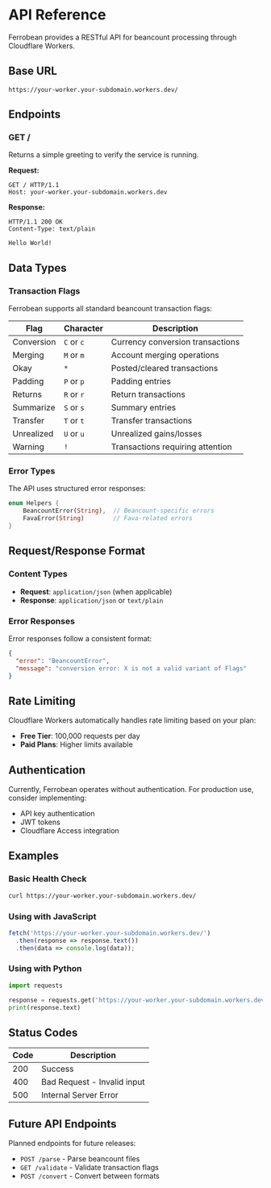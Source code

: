 # API Reference

Ferrobean provides a RESTful API for beancount processing through Cloudflare Workers.

## Base URL

```
https://your-worker.your-subdomain.workers.dev/
```

## Endpoints

### GET /

Returns a simple greeting to verify the service is running.

**Request:**
```http
GET / HTTP/1.1
Host: your-worker.your-subdomain.workers.dev
```

**Response:**
```http
HTTP/1.1 200 OK
Content-Type: text/plain

Hello World!
```

## Data Types

### Transaction Flags

Ferrobean supports all standard beancount transaction flags:

| Flag | Character | Description |
|------|-----------|-------------|
| Conversion | `C` or `c` | Currency conversion transactions |
| Merging | `M` or `m` | Account merging operations |
| Okay | `*` | Posted/cleared transactions |
| Padding | `P` or `p` | Padding entries |
| Returns | `R` or `r` | Return transactions |
| Summarize | `S` or `s` | Summary entries |
| Transfer | `T` or `t` | Transfer transactions |
| Unrealized | `U` or `u` | Unrealized gains/losses |
| Warning | `!` | Transactions requiring attention |

### Error Types

The API uses structured error responses:

```rust
enum Helpers {
    BeancountError(String),  // Beancount-specific errors
    FavaError(String)        // Fava-related errors
}
```

## Request/Response Format

### Content Types

- **Request**: `application/json` (when applicable)
- **Response**: `application/json` or `text/plain`

### Error Responses

Error responses follow a consistent format:

```json
{
  "error": "BeancountError",
  "message": "conversion error: X is not a valid variant of Flags"
}
```

## Rate Limiting

Cloudflare Workers automatically handles rate limiting based on your plan:

- **Free Tier**: 100,000 requests per day
- **Paid Plans**: Higher limits available

## Authentication

Currently, Ferrobean operates without authentication. For production use, consider implementing:

- API key authentication
- JWT tokens
- Cloudflare Access integration

## Examples

### Basic Health Check

```bash
curl https://your-worker.your-subdomain.workers.dev/
```

### Using with JavaScript

```javascript
fetch('https://your-worker.your-subdomain.workers.dev/')
  .then(response => response.text())
  .then(data => console.log(data));
```

### Using with Python

```python
import requests

response = requests.get('https://your-worker.your-subdomain.workers.dev/')
print(response.text)
```

## Status Codes

| Code | Description |
|------|-------------|
| 200 | Success |
| 400 | Bad Request - Invalid input |
| 500 | Internal Server Error |

## Future API Endpoints

Planned endpoints for future releases:

- `POST /parse` - Parse beancount files
- `GET /validate` - Validate transaction flags
- `POST /convert` - Convert between formats
